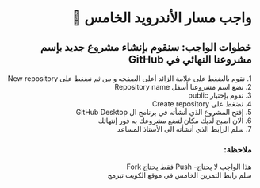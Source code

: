 <div dir = "rtl">

# واجب مسار الأندرويد الخامس 💚

## خطوات الواجب: سنقوم بإنشاء مشروع جديد بإسم مشروعنا النهائي في GitHub 
&#x202b;1. نقوم بالضغط على علامة الزائد أعلى الصفحه و من ثم نضغط على New repository
<br>
&#x202b;2. نضع اسم مشروعنا أسفل Repository name
<br>
&#x202b;3. نقوم بإختيار public
<br>
&#x202b;4. نضغط على Create repository
<br>
&#x202b;5. إفتح المشروع الذي أنشأته في برنامج ال GitHub Desktop
<br>
&#x202b;6. الان اصبح لديك مكان لتضع مشروعك به فور إنتهائك
<br>
&#x202b;7. سلم الرابط الذي أنشأته الى الأستاذ المساعد

### ملاحظة:
هذا الواجب لا يحتاج-  Push فقط يحتاج Fork
<br>
سلم رابط التمرين الخامس في موقع الكويت تبرمج
<!--### الخطوات 

<!--<br>
<!--&#x202b; 1. قم بعمل تطبيق لل CV بحيث ال activity الأول يبدو كالصورة رقم ١

<!--<br>
<!--<br>

<!--&#x202b; 2. وفي ال activity الثاني تظهر كل المعلومات المدخلة كالصورة رقم ٢
<!--<br>
<!--<br>
<!-- <hr>

<!-- ![alt text](https://lh4.googleusercontent.com/mIZjPvJo703w5TVwZMBH6Hbf8am18y97GALSs2tFRLP882sZB7fbUiMGBhzkruKKs607BXV6GTiMPVMNlmezvM-r_eThbG9yCtVt-<!--<!--<!---8lpQNos2JPc4SzEVxolpkO09MvbPpYTEUzMjk)
<!--<br>
<!-- <hr>

<!-- ### بونص!

<!-- <br>
<!-- &#x202b; 1. افتح الايميل

<!-- <br>
<!-- <br>

<!-- &#x202b; 2. اتصل عل هاتف

<!-- <br>
<!--<br>
<!--<hr>
<!-- <b>آخر موعد لرفع الكود

<!-- &#x202b; 30/6/2020

</div>
